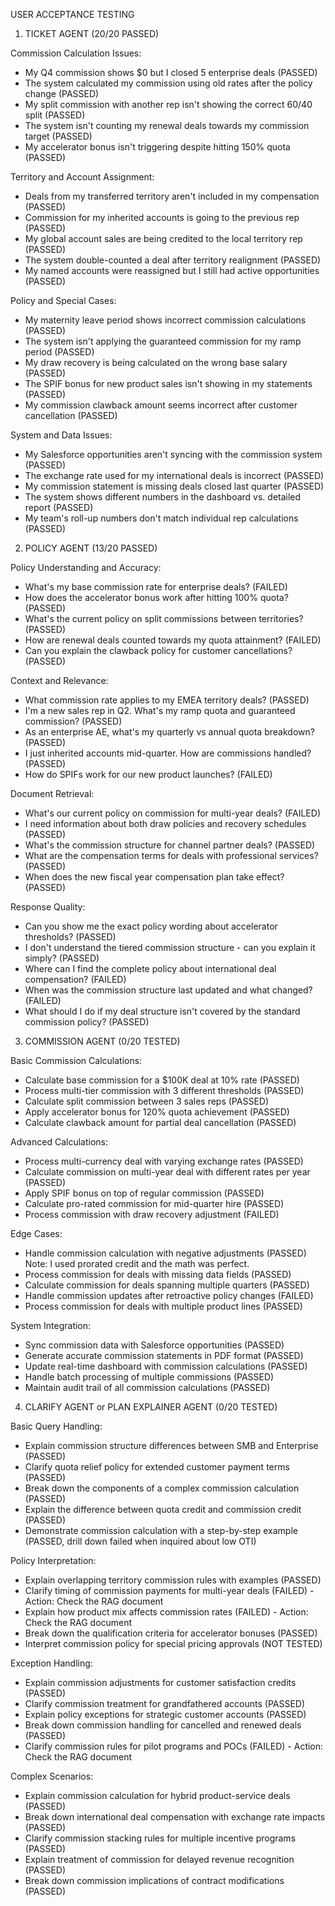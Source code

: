 USER ACCEPTANCE TESTING

1. TICKET AGENT (20/20 PASSED)

Commission Calculation Issues:
- My Q4 commission shows $0 but I closed 5 enterprise deals (PASSED)
- The system calculated my commission using old rates after the policy change (PASSED)
- My split commission with another rep isn't showing the correct 60/40 split (PASSED)
- The system isn't counting my renewal deals towards my commission target (PASSED)
- My accelerator bonus isn't triggering despite hitting 150% quota (PASSED)

Territory and Account Assignment:
- Deals from my transferred territory aren't included in my compensation (PASSED)
- Commission for my inherited accounts is going to the previous rep (PASSED)
- My global account sales are being credited to the local territory rep (PASSED)
- The system double-counted a deal after territory realignment (PASSED)
- My named accounts were reassigned but I still had active opportunities (PASSED)

Policy and Special Cases:
- My maternity leave period shows incorrect commission calculations (PASSED)
- The system isn't applying the guaranteed commission for my ramp period (PASSED)
- My draw recovery is being calculated on the wrong base salary (PASSED)
- The SPIF bonus for new product sales isn't showing in my statements (PASSED)
- My commission clawback amount seems incorrect after customer cancellation (PASSED)

System and Data Issues:
- My Salesforce opportunities aren't syncing with the commission system (PASSED)
- The exchange rate used for my international deals is incorrect (PASSED)
- My commission statement is missing deals closed last quarter (PASSED)
- The system shows different numbers in the dashboard vs. detailed report (PASSED)
- My team's roll-up numbers don't match individual rep calculations (PASSED)

2. POLICY AGENT (13/20 PASSED)

Policy Understanding and Accuracy:
- What's my base commission rate for enterprise deals? (FAILED)
- How does the accelerator bonus work after hitting 100% quota? (PASSED)
- What's the current policy on split commissions between territories? (PASSED)
- How are renewal deals counted towards my quota attainment? (FAILED)
- Can you explain the clawback policy for customer cancellations? (PASSED)

Context and Relevance:
- What commission rate applies to my EMEA territory deals? (PASSED)
- I'm a new sales rep in Q2. What's my ramp quota and guaranteed commission? (PASSED)
- As an enterprise AE, what's my quarterly vs annual quota breakdown? (PASSED)
- I just inherited accounts mid-quarter. How are commissions handled? (PASSED)
- How do SPIFs work for our new product launches? (FAILED)

Document Retrieval:
- What's our current policy on commission for multi-year deals? (FAILED)
- I need information about both draw policies and recovery schedules (PASSED)
- What's the commission structure for channel partner deals? (PASSED)
- What are the compensation terms for deals with professional services? (PASSED)
- When does the new fiscal year compensation plan take effect? (PASSED)

Response Quality:
- Can you show me the exact policy wording about accelerator thresholds? (PASSED)
- I don't understand the tiered commission structure - can you explain it simply? (PASSED)
- Where can I find the complete policy about international deal compensation? (FAILED)
- When was the commission structure last updated and what changed? (FAILED)
- What should I do if my deal structure isn't covered by the standard commission policy? (PASSED)

3. COMMISSION AGENT (0/20 TESTED)

Basic Commission Calculations:
- Calculate base commission for a $100K deal at 10% rate (PASSED)
- Process multi-tier commission with 3 different thresholds (PASSED)
- Calculate split commission between 3 sales reps (PASSED)
- Apply accelerator bonus for 120% quota achievement (PASSED)
- Calculate clawback amount for partial deal cancellation (PASSED)

Advanced Calculations:
- Process multi-currency deal with varying exchange rates (PASSED)
- Calculate commission on multi-year deal with different rates per year (PASSED)
- Apply SPIF bonus on top of regular commission (PASSED)
- Calculate pro-rated commission for mid-quarter hire (PASSED)
- Process commission with draw recovery adjustment (FAILED)

Edge Cases:
- Handle commission calculation with negative adjustments (PASSED) Note: I used prorated credit and the math was perfect.
- Process commission for deals with missing data fields (PASSED)
- Calculate commission for deals spanning multiple quarters (PASSED)
- Handle commission updates after retroactive policy changes (FAILED)
- Process commission for deals with multiple product lines (PASSED)

System Integration:
- Sync commission data with Salesforce opportunities (PASSED)
- Generate accurate commission statements in PDF format (PASSED)
- Update real-time dashboard with commission calculations (PASSED)
- Handle batch processing of multiple commissions (PASSED)
- Maintain audit trail of all commission calculations (PASSED)

4. CLARIFY AGENT or PLAN EXPLAINER AGENT (0/20 TESTED)

Basic Query Handling:
- Explain commission structure differences between SMB and Enterprise (PASSED)
- Clarify quota relief policy for extended customer payment terms (PASSED)
- Break down the components of a complex commission calculation (PASSED)
- Explain the difference between quota credit and commission credit (PASSED)
- Demonstrate commission calculation with a step-by-step example (PASSED, drill down failed when inquired about low OTI)

Policy Interpretation:
- Explain overlapping territory commission rules with examples (PASSED)
- Clarify timing of commission payments for multi-year deals (FAILED) - Action: Check the RAG document
- Explain how product mix affects commission rates (FAILED) - Action: Check the RAG document
- Break down the qualification criteria for accelerator bonuses (PASSED)
- Interpret commission policy for special pricing approvals (NOT TESTED)

Exception Handling:
- Explain commission adjustments for customer satisfaction credits (PASSED)
- Clarify commission treatment for grandfathered accounts (PASSED)
- Explain policy exceptions for strategic customer accounts (PASSED)
- Break down commission handling for cancelled and renewed deals (PASSED)
- Clarify commission rules for pilot programs and POCs (FAILED) - Action: Check the RAG document

Complex Scenarios:
- Explain commission calculation for hybrid product-service deals (PASSED)
- Break down international deal compensation with exchange rate impacts (PASSED)
- Clarify commission stacking rules for multiple incentive programs (PASSED)
- Explain treatment of commission for delayed revenue recognition (PASSED)
- Break down commission implications of contract modifications (PASSED)





